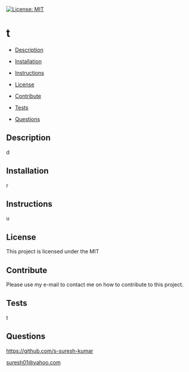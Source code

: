 
[![License: MIT](https://img.shields.io/badge/License-MIT-yellow.svg)](https://opensource.org/licenses/MIT) 

# t 






* [Description](#Description)

* [Installation](#Installation)

* [Instructions](#Instructions)

* [License](#License)

* [Contribute](#Contribute)

* [Tests](#Tests)

* [Questions](#Questions)

## Description

d

## Installation

r

## Instructions

u

## License 

This project is licensed under the MIT 

## Contribute

Please use my e-mail to contact me on how to contribute to this project.

## Tests

t

## Questions

https://github.com/s-suresh-kumar


suresh01@yahoo.com




